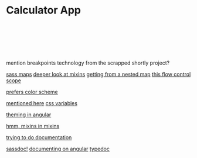 # Calculator App

<br> <br> <br> <br> <br>

mention breakpoints technology from the scrapped shortly project?

[sass maps](https://sass-lang.com/documentation/values/maps)
[deeper look at mixins](https://sass-lang.com/documentation/at-rules/mixin)
[getting from a nested map](https://sass-lang.com/documentation/modules/map)
[this flow control scope](https://sass-lang.com/documentation/variables#flow-control-scope)

[prefers color scheme](https://stackoverflow.com/questions/50840168/how-to-detect-if-the-os-is-in-dark-mode-in-browsers)

[mentioned here](https://stackoverflow.com/a/57322661/12731017)
[css variables](https://developer.mozilla.org/en-US/docs/Web/CSS/Using_CSS_custom_properties#values_in_javascript)

[theming in angular](https://medium.com/nerd-for-tech/the-theme-in-angular-scss-2bdf6cc2a599)

[hmm, mixins in mixins](https://medium.com/@dmitriy.borodiy/easy-color-theming-with-scss-bc38fd5734d1)

[trying to do documentation](https://sass-lang.com/documentation/syntax/comments#documentation-comments)

[sassdoc!](http://sassdoc.com/getting-started/)
[documenting on angular](https://www.vojtechruzicka.com/documenting-angular-apps-with-typedoc-compodoc-and-angulardoc/)
[typedoc](https://typedoc.org/)
